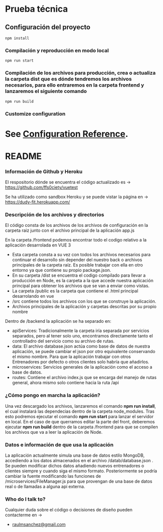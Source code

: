 # Prueba técnica

## Configuración del proyecto
```
npm install
```

### Compilación y reproducción en modo local
```
npm run start
```

### Compilación de los archivos para producción, crea o actualiza la carpeta dist que es dónde tendremos los archivos necesarios, para ello entraremos en la carpeta frontend y lanzaremos el siguiente comando
```
npm run build
```



### Customize configuration
See [Configuration Reference](https://cli.vuejs.org/config/).
=======
# README #

### Información de Github y Heroku ###

El respositorio dónde se encuentra el código actualizado es -> https://github.com/ffs0ciety/vuetest

Se ha utilizado como sandbox Heroku y se puede vistar la página en -> https://dudy-fit.herokuapp.com/

### Descripción de los archivos y directorios ###

El código consta de los archivos de los archivos de configuración en la carpeta raiz junto con el archivo principal de la aplicación app.js

En la carpeta /frontend podemos encontrar todo el codigo relativo a la aplicación desarrolada en VUE 3
 - Esta carpeta consta a su vez con todos los archivos necesarios para continuar el desarrollo sin depender del nuestro back o archivos principales de la carpeta raíz. Es posible trabajar con ella en otro entorno ya que contiene su propio package.json.
 - En su carpeta /dist se encuentra el codigo compilado para llevar a producción en Node, es la carpeta a la que accede nuestra aplicación principal para obtener los archivos que se van a enviar como vistas.
 - La carpeta /public es la carpeta que contiene el .html principal desarrolando en vue
 - /src contiene todos los archivos con los que se construye la aplicación.
  - Archivos principales de la aplicación y carpetas descritas por su propio nombre

Dentro de /backend la aplicación se ha separado en:
 - apiServices: Tradicionalmente la carpeta iría separada por servicios separados, pero al tener solo uno, encontramos directamente tanto el controlladro del servicio como su archivo de rutas.
 - data: El archivo database.json actúa como base de datos de nuestra aplicación, se puede cambiar el json por otro equivalente conservando el mismo nombre. Para que la aplicación trabajar con otros Entrenadores por defecto o otros clientes solo habría que añadirlos.
 - microservices: Servicios generales de la aplicación como el acceso a base de datos.
 - routes: Contiene el archivo index.js que se encarga del manejo de rutas general, ahora mismo solo contiene hacia la ruta /api


### ¿Cómo pongo en marcha la aplicación? ###

Una vez descargado los archivos, lanzaremos el comando **npm run install**, el cual instalará las dependecias dentro de la carpeta node_modules. Tras esto podremos ejecutar el comando **npm run start** para lanzar el servidor en local. En el caso de que querramos editar la parte del front, deberemos ejecutar **npm run build** dentro de la carpeta /frontend para que se compilen los archivos que va a leer la aplicación de Node.

### Datos e información de que usa la aplicación ###

La aplicación actualmente simula una base de datos estilo MongoDB, accediendo a los datos almacenados en el archivo /datab/database.json . Se pueden modificar dichos datos añadiendo nuevos entrenadores o clientes siempre y cuando siga el mismo formato. Posteriormente se podría cambiar la fuente modificando las funciones de /microservices/FileManager.js para que provengan de una base de datos real o de llamadas a alguna api externa.

### Who do I talk to? ###
Cualquier duda sobre el código o decisiones de diseño pueden contacterme en ->
* raulmsanchez@gmail.com
>>>>>>> 
